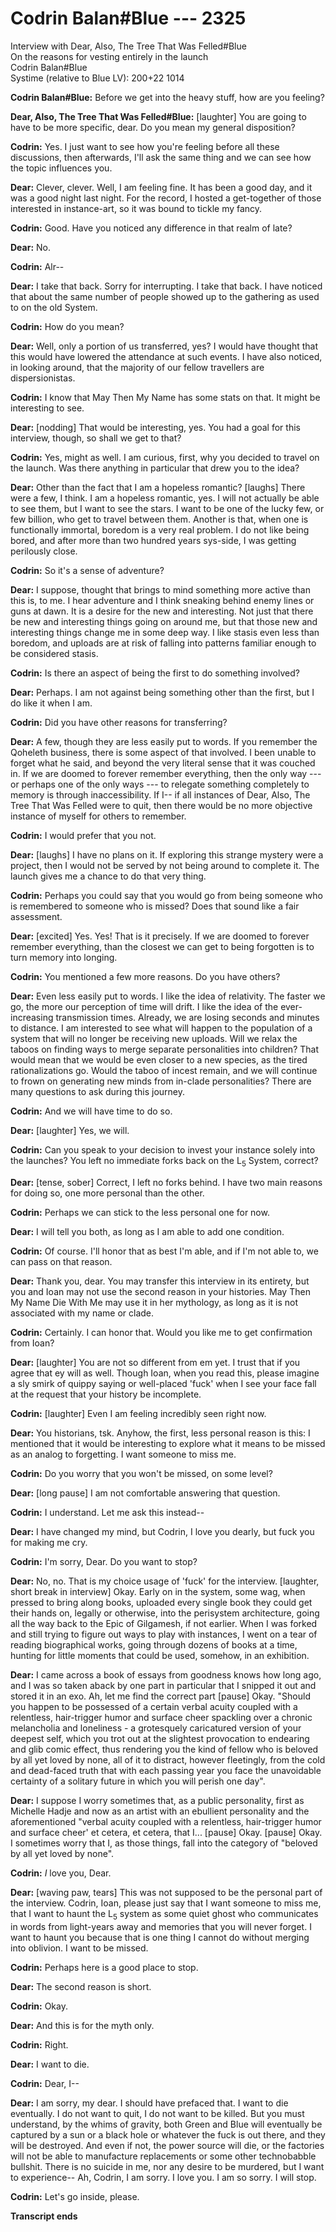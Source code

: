 # Codrin Balan#Blue --- 2325

Interview with Dear, Also, The Tree That Was Felled#Blue  
On the reasons for vesting entirely in the launch  
Codrin Balan#Blue  
Systime (relative to Blue LV): 200+22 1014

**Codrin Balan#Blue:** Before we get into the heavy stuff, how are you feeling?

**Dear, Also, The Tree That Was Felled#Blue:** [laughter] You are going to have to be more specific, dear. Do you mean my general disposition?

**Codrin:** Yes. I just want to see how you're feeling before all these discussions, then afterwards, I'll ask the same thing and we can see how the topic influences you.

**Dear:** Clever, clever. Well, I am feeling fine. It has been a good day, and it was a good night last night. For the record, I hosted a get-together of those interested in instance-art, so it was bound to tickle my fancy.

**Codrin:** Good. Have you noticed any difference in that realm of late?

**Dear:** No.

**Codrin:** Alr--

**Dear:** I take that back. Sorry for interrupting. I take that back. I have noticed that about the same number of people showed up to the gathering as used to on the old System.

**Codrin:** How do you mean?

**Dear:** Well, only a portion of us transferred, yes? I would have thought that this would have lowered the attendance at such events. I have also noticed, in looking around, that the majority of our fellow travellers are dispersionistas.

**Codrin:** I know that May Then My Name has some stats on that. It might be interesting to see.

**Dear:** [nodding] That would be interesting, yes. You had a goal for this interview, though, so shall we get to that?

**Codrin:** Yes, might as well. I am curious, first, why you decided to travel on the launch. Was there anything in particular that drew you to the idea?

**Dear:** Other than the fact that I am a hopeless romantic? [laughs] There were a few, I think. I am a hopeless romantic, yes. I will not actually be able to see them, but I want to see the stars. I want to be one of the lucky few, or few billion, who get to travel between them. Another is that, when one is functionally immortal, boredom is a very real problem. I do not like being bored, and after more than two hundred years sys-side, I was getting perilously close.

**Codrin:** So it's a sense of adventure?

**Dear:** I suppose, thought that brings to mind something more active than this is, to me. I hear adventure and I think sneaking behind enemy lines or guns at dawn. It is a desire for the new and interesting. Not just that there be new and interesting things going on around me, but that those new and interesting things change me in some deep way. I like stasis even less than boredom, and uploads are at risk of falling into patterns familiar enough to be considered stasis.

**Codrin:** Is there an aspect of being the first to do something involved?

**Dear:** Perhaps. I am not against being something other than the first, but I do like it when I am.

**Codrin:** Did you have other reasons for transferring?

**Dear:** A few, though they are less easily put to words. If you remember the Qoheleth business, there is some aspect of that involved. I been unable to forget what he said, and beyond the very literal sense that it was couched in. If we are doomed to forever remember everything, then the only way --- or perhaps one of the only ways --- to relegate something completely to memory is through inaccessibility. If I-- if all instances of Dear, Also, The Tree That Was Felled were to quit, then there would be no more objective instance of myself for others to remember.

**Codrin:** I would prefer that you not.

**Dear:** [laughs] I have no plans on it. If exploring this strange mystery were a project, then I would not be served by not being around to complete it. The launch gives me a chance to do that very thing.

**Codrin:** Perhaps you could say that you would go from being someone who is remembered to someone who is missed? Does that sound like a fair assessment.

**Dear:** [excited] Yes. Yes! That is it precisely. If we are doomed to forever remember everything, than the closest we can get to being forgotten is to turn memory into longing.

**Codrin:** You mentioned a few more reasons. Do you have others?

**Dear:** Even less easily put to words. I like the idea of relativity. The faster we go, the more our perception of time will drift. I like the idea of the ever-increasing transmission times. Already, we are losing seconds and minutes to distance. I am interested to see what will happen to the population of a system that will no longer be receiving new uploads. Will we relax the taboos on finding ways to merge separate personalities into children? That would mean that we would be even closer to a new species, as the tired rationalizations go. Would the taboo of incest remain, and we will continue to frown on generating new minds from in-clade personalities? There are many questions to ask during this journey.

**Codrin:** And we will have time to do so.

**Dear:** [laughter] Yes, we will.

**Codrin:** Can you speak to your decision to invest your instance solely into the launches? You left no immediate forks back on the L<sub>5</sub> System, correct?

**Dear:** [tense, sober] Correct, I left no forks behind. I have two main reasons for doing so, one more personal than the other.

**Codrin:** Perhaps we can stick to the less personal one for now.

**Dear:** I will tell you both, as long as I am able to add one condition.

**Codrin:** Of course. I'll honor that as best I'm able, and if I'm not able to, we can pass on that reason.

**Dear:** Thank you, dear. You may transfer this interview in its entirety, but you and Ioan may not use the second reason in your histories. May Then My Name Die With Me may use it in her mythology, as long as it is not associated with my name or clade.

**Codrin:** Certainly. I can honor that. Would you like me to get confirmation from Ioan?

**Dear:** [laughter] You are not so different from em yet. I trust that if you agree that ey will as well. Though Ioan, when you read this, please imagine a sly smirk of quippy saying or well-placed 'fuck' when I see your face fall at the request that your history be incomplete.

**Codrin:** [laughter] Even I am feeling incredibly seen right now.

**Dear:** You historians, tsk. Anyhow, the first, less personal reason is this: I mentioned that it would be interesting to explore what it means to be missed as an analog to forgetting. I want someone to miss me.

**Codrin:** Do you worry that you won't be missed, on some level?

**Dear:** [long pause] I am not comfortable answering that question.

**Codrin:** I understand. Let me ask this instead--

**Dear:** I have changed my mind, but Codrin, I love you dearly, but fuck you for making me cry.

**Codrin:** I'm sorry, Dear. Do you want to stop?

**Dear:** No, no. That is my choice usage of 'fuck' for the interview. [laughter, short break in interview] Okay. Early on in the system, some wag, when pressed to bring along books, uploaded every single book they could get their hands on, legally or otherwise, into the perisystem architecture, going all the way back to the Epic of Gilgamesh, if not earlier. When I was forked and still trying to figure out ways to play with instances, I went on a tear of reading biographical works, going through dozens of books at a time, hunting for little moments that could be used, somehow, in an exhibition.

**Dear:** I came across a book of essays from goodness knows how long ago, and I was so taken aback by one part in particular that I snipped it out and stored it in an exo. Ah, let me find the correct part [pause] Okay. "Should you happen to be possessed of a certain verbal acuity coupled with a relentless, hair-trigger humor and surface cheer spackling over a chronic melancholia and loneliness - a grotesquely caricatured version of your deepest self, which you trot out at the slightest provocation to endearing and glib comic effect, thus rendering you the kind of fellow who is beloved by all yet loved by none, all of it to distract, however fleetingly, from the cold and dead-faced truth that with each passing year you face the unavoidable certainty of a solitary future in which you will perish one day".

**Dear:** I suppose I worry sometimes that, as a public personality, first as Michelle Hadje and now as an artist with an ebullient personality and the aforementioned "verbal acuity coupled with a relentless, hair-trigger humor and surface cheer' et cetera, et cetera, that I... [pause] Okay. [pause] Okay. I sometimes worry that I, as those things, fall into the category of "beloved by all yet loved by none".

**Codrin:** *I* love you, Dear.

**Dear:** [waving paw, tears] This was not supposed to be the personal part of the interview. Codrin, Ioan, please just say that I want someone to miss me, that I want to haunt the L<sub>5</sub> system as some quiet ghost who communicates in words from light-years away and memories that you will never forget. I want to haunt you because that is one thing I cannot do without merging into oblivion. I want to be missed.

**Codrin:** Perhaps here is a good place to stop.

**Dear:** The second reason is short.

**Codrin:** Okay.

**Dear:** And this is for the myth only.

**Codrin:** Right.

**Dear:** I want to die.

**Codrin:** Dear, I--

**Dear:** I am sorry, my dear. I should have prefaced that. I want to die eventually. I do not want to quit, I do not want to be killed. But you must understand, by the whims of gravity, both Green and Blue will eventually be captured by a sun or a black hole or whatever the fuck is out there, and they will be destroyed. And even if not, the power source will die, or the factories will not be able to manufacture replacements or some other technobabble bullshit. There is no suicide in me, nor any desire to be murdered, but I want to experience-- Ah, Codrin, I am sorry. I love you. I am so sorry. I will stop.

**Codrin:** Let's go inside, please.

**Transcript ends**
